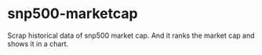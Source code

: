 # snp500-marketcap
Scrap historical data of snp500 market cap. And it ranks the market cap and shows it in a chart.
